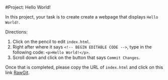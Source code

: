 #Project: Hello World!

In this project, your task is to create create a webpage that displays ```Hello World!```.

Directions:
1. Click on the pencil to edit `index.html`.
2. Right after where it says `<!-- BEGIN EDITABLE CODE -->`, type in the following code: `<p>Hello World!</p>`.
3. Scroll down and click on the button that says `Commit Changes`.

Once that is completed, please copy the URL of `index.html` and click on this link <a href="https://rawgit.com/" target="_blank">RawGit</a>.

